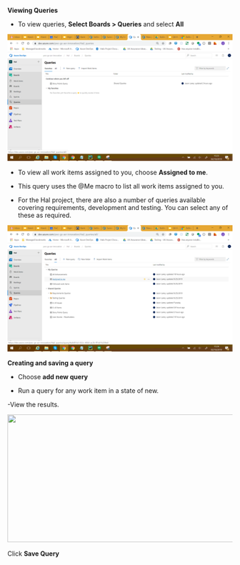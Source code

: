 **Viewing Queries**

- To view queries, **Select Boards > Queries** and select **All**

![image.png](/.attachments/image-a0ead84d-5a3a-4375-bb01-aaec28b66a84.png)

- To view all work items assigned to you, choose **Assigned to me**. 

- This query uses the @Me macro to list all work items assigned to you.

- For the Hal project, there are also a number of queries available covering requirements, development and testing. You can select any of these as required. 

![image.png](/.attachments/image-e7c2fff0-15c7-4bb5-8492-fcb08013aeb9.png)


**Creating and saving a query**

- Choose **add new query**

- Run a query for any work item in a state of new.

-View the results.

<B style="font-weight:normal"  id="docs-internal-guid-7ac907ab-7fff-b4ee-3fde-591032c5a2d7"><IMG  width="813px;"  height="286px;"  src="https://lh4.googleusercontent.com/rldKgU5Qn55-1ZtYVEW5z3jUuwVt_s30IyghuGxJpweDFjWYP1MRd3okYHokKwH8hae5e975ut8VZwBf_UXMih7E83wi_PJJaTlVijp4QTuvl-YzceCiTaIwwnaoYPAyc2iRpTvSFqo"/></B>

Click **Save Query**









